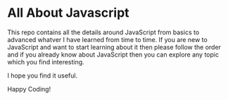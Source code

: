 
# All About Javascript

This repo contains all the details around JavaScript from basics to advanced whatver I have learned from time to time. If you are new to JavaScript and want to start learning about it then please follow the order and if you already know about JavaScript then you can explore any topic which you find interesting.


I hope you find it useful.

Happy Coding!

